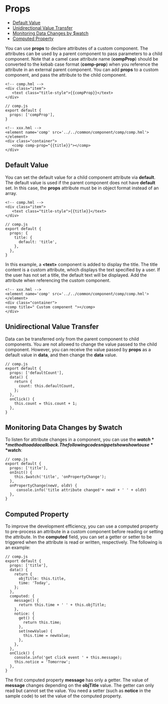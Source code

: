 # Props<a name="EN-US_TOPIC_0000001162414643"></a>

-   [Default Value](#en-us_topic_0000001059148556_section448655843113)
-   [Unidirectional Value Transfer](#en-us_topic_0000001059148556_section9681151218247)
-   [Monitoring Data Changes by $watch](#en-us_topic_0000001059148556_section205821113182114)
-   [Computed Property](#en-us_topic_0000001059148556_section1088954011234)

You can use  **props**  to declare attributes of a custom component. The attributes can be used by a parent component to pass parameters to a child component. Note that a camel case attribute name \(**compProp**\) should be converted to the kebab case format \(**comp-prop**\) when you reference the attribute in an external parent component. You can add  **props**  to a custom component, and pass the attribute to the child component.

```
<!-- comp.hml -->
<div class="item"> 
   <text class="title-style">{{compProp}}</text> 
</div>
```

```
// comp.js 
export default { 
  props: ['compProp'],
}
```

```
<!-- xxx.hml -->
<element name='comp' src='../../common/component/comp/comp.hml'></element>
<div class="container"> 
   <comp comp-prop="{{title}}"></comp> 
</div>
```

## Default Value<a name="en-us_topic_0000001059148556_section448655843113"></a>

You can set the default value for a child component attribute via  **default**. The default value is used if the parent component does not have  **default**  set. In this case, the  **props**  attribute must be in object format instead of an array.

```
<!-- comp.hml -->
<div class="item"> 
   <text class="title-style">{{title}}</text> 
</div>
```

```
// comp.js
export default { 
  props: {
    title: {
      default: 'title',
    },
  },
}
```

In this example, a  **<text\>**  component is added to display the title. The title content is a custom attribute, which displays the text specified by a user. If the user has not set a title, the default text will be displayed. Add the attribute when referencing the custom component.

```
<!-- xxx.hml -->
<element name='comp' src='../../common/component/comp/comp.hml'></element>
<div class="container"> 
<comp title=" Custom component "></comp>
</div>
```

## Unidirectional Value Transfer<a name="en-us_topic_0000001059148556_section9681151218247"></a>

Data can be transferred only from the parent component to child components. You are not allowed to change the value passed to the child component. However, you can receive the value passed by  **props**  as a default value in  **data**, and then change the  **data**  value.

```
// comp.js
export default { 
  props: ['defaultCount'],
  data() {
    return {
      count: this.defaultCount,
    };
  },
  onClick() {
    this.count = this.count + 1;
  },
}
```

## Monitoring Data Changes by  **$watch**<a name="en-us_topic_0000001059148556_section205821113182114"></a>

To listen for attribute changes in a component, you can use the  **$watch**  method to add a callback. The following code snippet shows how to use  **$watch**:

```
// comp.js
export default { 
  props: ['title'],
  onInit() {
    this.$watch('title', 'onPropertyChange');
  },
  onPropertyChange(newV, oldV) {
     console.info('title attribute changed'+ newV + ' ' + oldV)
  },
}
```

## Computed Property<a name="en-us_topic_0000001059148556_section1088954011234"></a>

To improve the development efficiency, you can use a computed property to pre-process an attribute in a custom component before reading or setting the attribute. In the  **computed**  field, you can set a getter or setter to be triggered when the attribute is read or written, respectively. The following is an example:

```
// comp.js
export default { 
  props: ['title'],
  data() {
    return {
      objTitle: this.title,
      time: 'Today',
    };
  },
  computed: {
    message() {
      return this.time + ' ' + this.objTitle;
    },
    notice: {
      get() {
        return this.time;
      },
      set(newValue) {
        this.time = newValue;
      },
    },
  },
  onClick() {
    console.info('get click event ' + this.message);
    this.notice = 'Tomorrow';
  },
}
```

The first computed property  **message**  has only a getter. The value of  **message**  changes depending on the  **objTitle**  value. The getter can only read but cannot set the value. You need a setter \(such as  **notice**  in the sample code\) to set the value of the computed property.

